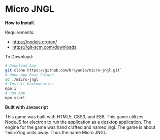 # Micro JNGL

**How to Install.**

Requirements:

- https://nodejs.org/en/
- https://git-scm.com/downloads

To Download:

```bash
# Download App
git clone https://github.com/brayanio/micro-jngl.git`
# Open App Root Folder
cd ./micro-jngl
# Install Dependencies
npm i
# Run App
npm start
```

**Built with Javascript**

This game was built with HTML5, CSS3, and ES6. This game utilizes NodeJS for electron to run the application as a desktop application. The engine for the game was hand crafted and named jngl. The game is about 'micro'ing units away. Thus the name Micro JNGL.
